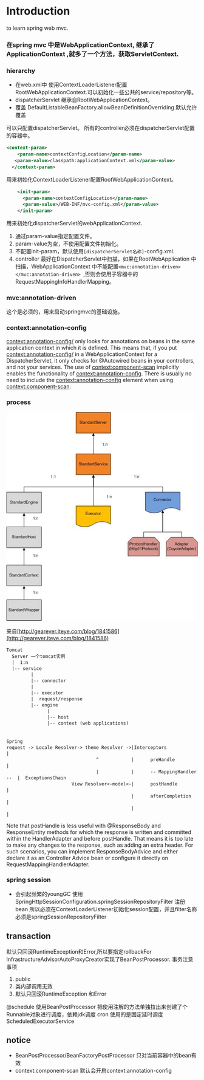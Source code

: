 # Introduction

to learn spring web mvc.

### 在spring mvc 中是WebApplicationContext, 继承了ApplicationContext ,就多了一个方法，获取ServletContext.

### hierarchy
 
-  在web.xml中 使用ContextLoaderListener配置RootWebApplicationContext.可以初始化一些公共的service/repository等。
-  dispatcherServlet 继承自RootWebApplicationContext。
- 覆盖
DefaultListableBeanFactory.allowBeanDefinitionOverriding 默认允许覆盖

可以只配置dispatcherServlet。
所有的controller必须在dispatcherServlet配置的容器中。
```xml
<context-param>
    <param-name>contextConfigLocation</param-name>
   <param-value>classpath:applicationContext.xml</param-value>
  </context-param>
```
用来初始化ContextLoaderListener配置RootWebApplicationContext。

```xml
    <init-param>
      <param-name>contextConfigLocation</param-name>
      <param-value>/WEB-INF/mvc-config.xml</param-value>
    </init-param>
```
用来初始化dispatcherServlet的webApplicationContext. 
1. 通过param-value指定配置文件。
2. param-value为空，不使用配置文件初始化。
3. 不配置init-param，默认使用`[dispatcherServlet名称]`-config.xml.
4. controller 最好在DispatcherServlet中扫描，如果在RootWebApplication 中扫描，WebApplicationContext 中不能配置`<mvc:annotation-driven></mvc:annotation-driven> `,否则会使用子容器中的RequestMappingInfoHandlerMapping。


### mvc:annotation-driven
这个是必须的，用来启动springmvc的基础设施。

### context:annotation-config
<context:annotation-config/> only looks for annotations on beans in the same application context in which it is defined. This means that, if you put <context:annotation-config/> in a WebApplicationContext for a DispatcherServlet, it only checks for @Autowired beans in your controllers, and not your services.
The use of <context:component-scan> implicitly enables the functionality of <context:annotation-config>. There is usually no need to include the <context:annotation-config> element when using <context:component-scan>.


### process
![tomcat](tomcat.jpg)

来自[http://gearever.iteye.com/blog/1841586](http://gearever.iteye.com/blog/1841586)

```
Tomcat
  Server 一个tomcat实例
  |  1:n
  |-- service
         | 
         |-- connector 
         |       
         |-- executor
         |  request/response
         |-- engine
               |
               |-- host
               |-- context (web applications)

     
Spring
request -> Locale Resolver-> theme Resolver ->|Interceptors                | 
                                 ^            |      preHandle             |    
                                 |            |      -- MappingHandler --  |  ExceptionsChain             
                        View Resolver<-model<-|      postHandle            |     
                                              |      afterCompletion       |          
                                              |                            |
```

Note that postHandle is less useful with @ResponseBody and ResponseEntity methods for which the response is written and committed within the HandlerAdapter and before postHandle. That means it is too late to make any changes to the response, such as adding an extra header. For such scenarios, you can implement ResponseBodyAdvice and either declare it as an Controller Advice bean or configure it directly on RequestMappingHandlerAdapter.

### spring session
- 会引起频繁的youngGC
使用SpringHttpSessionConfiguration.springSessionRepositoryFilter 注册bean
所以必须在ContextLoaderListener初始化session配置，并且filter名称必须是springSessionRepositoryFilter

## transaction
默认只回滚RuntimeException和Error,所以要指定rollbackFor
InfrastructureAdvisorAutoProxyCreator实现了BeanPostProcessor.
事务注意事项
1. public
2. 类内部调用无效
3. 默认只回滚RuntimeException 和Error

@schedule 使用BeanPostProcessor 把使用注解的方法单独拉出来创建了个Runnable对象进行调度，依赖jdk调度
cron 使用的是固定延时调度 ScheduledExecutorService




## notice
- BeanPostProcessor/BeanFactoryPostProcessor 只对当前容器中的bean有效
- context:component-scan 默认会开启context:annotation-config